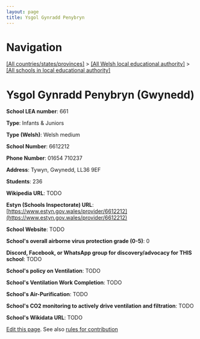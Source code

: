 ```yaml
---
layout: page
title: Ysgol Gynradd Penybryn
---
```

# Navigation

[[All countries/states/provinces]](../../..) > [[All Welsh local educational authority]](../..) > [[All schools in local educational authority]](..)

# Ysgol Gynradd Penybryn (Gwynedd)

**School LEA number**: 661

**Type**: Infants & Juniors

**Type (Welsh)**: Welsh medium

**School Number**: 6612212

**Phone Number**: 01654 710237

**Address**: Tywyn, Gwynedd, LL36 9EF

**Students**: 236

**Wikipedia URL**: TODO

**Estyn (Schools Inspectorate) URL**: [https://www.estyn.gov.wales/provider/6612212](https://www.estyn.gov.wales/provider/6612212)

**School Website**: TODO

**School's overall airborne virus protection grade (0-5)**: 0

**Discord, Facebook, or WhatsApp group for discovery/advocacy for THIS school**: TODO

**School's policy on Ventilation**: TODO

**School's Ventilation Work Completion**: TODO

**School's Air-Purification**: TODO

**School's CO2 monitoring to actively drive ventilation and filtration**: TODO

**School's Wikidata URL**: TODO




[Edit this page](https://github.com/VentilationProject/Wales/edit/prif/./Gwynedd/Ysgol_Gynradd_Penybryn.md). See also [rules for contribution](../../../contribution-rules/)